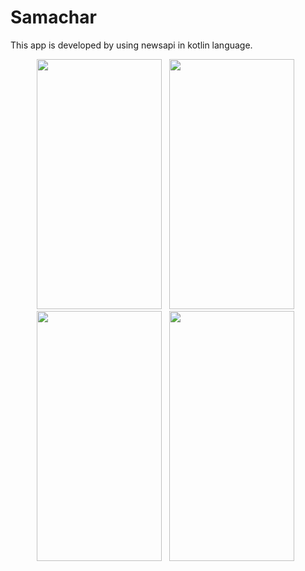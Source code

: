# Samachar

This app is developed by using newsapi in kotlin language.


<p align="center"> 
  <img src="(https://user-images.githubusercontent.com/67668844/166631069-31e2f9ad-0791-4ee3-bd81-4a81f9765271.jpg"   width="200" height="400" />
  &nbsp
  <img src="https://user-images.githubusercontent.com/67668844/166631073-d3277628-9f7f-4afc-9f1c-488c60d36393.jpg"   width="200" height="400" />
  &nbsp
  <img src="https://user-images.githubusercontent.com/67668844/166631080-ba5d2391-cfa0-4b3a-90a9-6ff4c6d1240e.jpg"   width="200" height="400" />
  &nbsp
   <img src="https://user-images.githubusercontent.com/67668844/166631084-7e84a7c3-82df-4ab2-837a-ad5905f8c0ca.jpg"   width="200" height="400" />
  &nbsp

</p>

<!-- 

![Screenshot_2022-05-04-11-18-53-58_40deb401b9ffe8e1df2f1cc5ba480b12](https://user-images.githubusercontent.com/67668844/166631069-31e2f9ad-0791-4ee3-bd81-4a81f9765271.jpg)
![Screenshot_2022-05-04-11-19-03-69_572079188db998e1e3dff570b794d6c0](https://user-images.githubusercontent.com/67668844/166631073-d3277628-9f7f-4afc-9f1c-488c60d36393.jpg)
![Screenshot_2022-05-04-11-18-38-99_572079188db998e1e3dff570b794d6c0](https://user-images.githubusercontent.com/67668844/166631080-ba5d2391-cfa0-4b3a-90a9-6ff4c6d1240e.jpg)
![Screenshot_2022-05-04-11-18-45-65_572079188db998e1e3dff570b794d6c0](https://user-images.githubusercontent.com/67668844/166631084-7e84a7c3-82df-4ab2-837a-ad5905f8c0ca.jpg) -->
